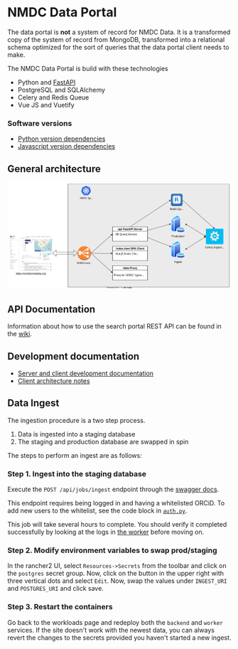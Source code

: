# NMDC Data Portal

The data portal is **not** a system of record for NMDC Data. It is a transformed copy of the system of record from MongoDB, transformed into a relational schema optimized for the sort of queries that the data portal client needs to make.

The NMDC Data Portal is build with these technologies

* Python and [FastAPI](https://fastapi.tiangolo.com/)
* PostgreSQL and SQLAlchemy
* Celery and Redis Queue
* Vue JS and Vuetify

### Software versions

* [Python version dependencies](https://github.com/microbiomedata/nmdc-server/blob/main/setup.py)
* [Javascript version dependencies](https://github.com/microbiomedata/nmdc-server/blob/main/web/package.json)

## General architecture

![nmdc-diagram](nmdc-diagram.svg)

## API Documentation

Information about how to use the search portal REST API can be found in the [wiki](https://github.com/microbiomedata/nmdc-server/wiki/Search-API-Docs).

## Development documentation

* [Server and client development documentation](https://github.com/microbiomedata/nmdc-server)
* [Client architecture notes](https://github.com/microbiomedata/nmdc-server/blob/main/web/README.md)

## Data Ingest

The ingestion procedure is a two step process.

1. Data is ingested into a staging database
2. The staging and production database are swapped in spin

The steps to perform an ingest are as follows:

### Step 1. Ingest into the staging database

Execute the `POST /api/jobs/ingest` endpoint through the [swagger docs](https://data.microbiomedata.org/docs#/jobs/run_ingest_api_jobs_ingest_post).

This endpoint requires being logged in and having a whitelisted ORCiD.  To add new users to the whitelist, see the code block in [`auth.py`](hhttps://github.com/microbiomedata/nmdc-server/blob/main/nmdc_server/auth.py).

This job will take several hours to complete.  You should verify it completed successfully by looking at the logs in [the worker](https://rancher2.spin.nersc.gov/p/c-fwj56:p-nlxq2/workload/deployment:nmdc-dev:worker) before moving on.

### Step 2. Modify environment variables to swap prod/staging

In the rancher2 UI, select `Resources->Secrets` from the toolbar and click on the `postgres` secret group.  Now, click on the button in the upper right with three vertical dots and select `Edit`.  Now, swap the values under `INGEST_URI` and `POSTGRES_URI` and click save.

### Step 3. Restart the containers

Go back to the workloads page and redeploy both the `backend` and `worker` services.  If the site doesn't work with the newest data, you can always revert the changes to the secrets provided you haven't started a new ingest.

